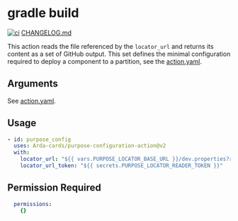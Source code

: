 # gradle build

[![ci](https://github.com/Arda-cards/purpose-configuration-action/actions/workflows/ci.yaml/badge.svg?branch=main)](https://github.com/Arda-cards/purpose-configuration-action/actions/workflows/ci.yaml?query=branch%3Amain)
[CHANGELOG.md](CHANGELOG.md)

This action reads the file referenced by the `locator_url` and returns its content as a set of GitHub output.
This set defines the minimal configuration required to deploy a component to a partition, see the [action.yaml](action.yaml).

## Arguments

See [action.yaml](action.yaml).

## Usage

```yaml
- id: purpose_config
  uses: Arda-cards/purpose-configuration-action@v2
  with:
    locator_url: "${{ vars.PURPOSE_LOCATOR_BASE_URL }}/dev.properties?ref=v1"
    locator_url_token: "${{ secrets.PURPOSE_LOCATOR_READER_TOKEN }}"
```

## Permission Required

```yaml
  permissions:
    {}
```
